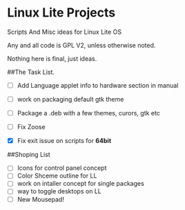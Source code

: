 Linux Lite Projects
===================

Scripts And Misc ideas for Linux Lite OS

Any and all code is GPL V2, unless otherwise noted.

Nothing here is final, just ideas.

##The Task List.
- [ ] Add Language applet info to hardware section in manual
- [ ] work on packaging default gtk theme
- [ ] Package a .deb with a few themes, curors, gtk etc
- [ ] Fix Zoose
- [x] Fix exit issue on scripts for **64bit**




##Shoping List
- [ ] Icons for control panel concept
- [ ] Color Shceme outline for LL
- [ ] work on intaller concept for single packages
- [ ] way to toggle desktops on LL
- [ ] New Mousepad!